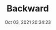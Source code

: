 ---
id: 6
title: Backward 
file-slug: backward
date: Oct 03, 2021 20:34:23
feature: false
category: icons
angle: dynamic
clay: https://3dicons.sgp1.cdn.digitaloceanspaces.com/v1/dynamic/clay/backward-dynamic-clay.png
gradient: https://3dicons.sgp1.cdn.digitaloceanspaces.com/v1/dynamic/gradient/backward-dynamic-gradient.png
color: https://3dicons.sgp1.cdn.digitaloceanspaces.com/v1/dynamic/color/backward-dynamic-color.png
premium: https://3dicons.sgp1.cdn.digitaloceanspaces.com/v1/dynamic/premium/backward-dynamic-premium.png
---